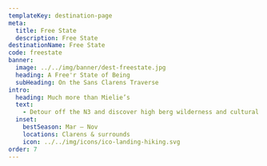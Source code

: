 ```yaml
---
templateKey: destination-page
meta:
  title: Free State
  description: Free State
destinationName: Free State
code: freestate
banner:
  image: ../../img/banner/dest-freestate.jpg
  heading: A Free'r State of Being
  subHeading: On the Sans Clarens Traverse
intro:
  heading: Much more than Mielie’s
  text:
    - Detour off the N3 and discover high berg wilderness and cultural treasures. The Clarens area is famous for its fine restaurants, quirky art cafes, and more recently, it’s well preserved dinosaur fossils and San rock art. Our new 3 day slackpacking trail in the area will enable you to discover all these gems and more.
  inset:
    bestSeason: Mar – Nov
    locations: Clarens & surrounds
    icon: ../../img/icons/ico-landing-hiking.svg
order: 7
---
```

